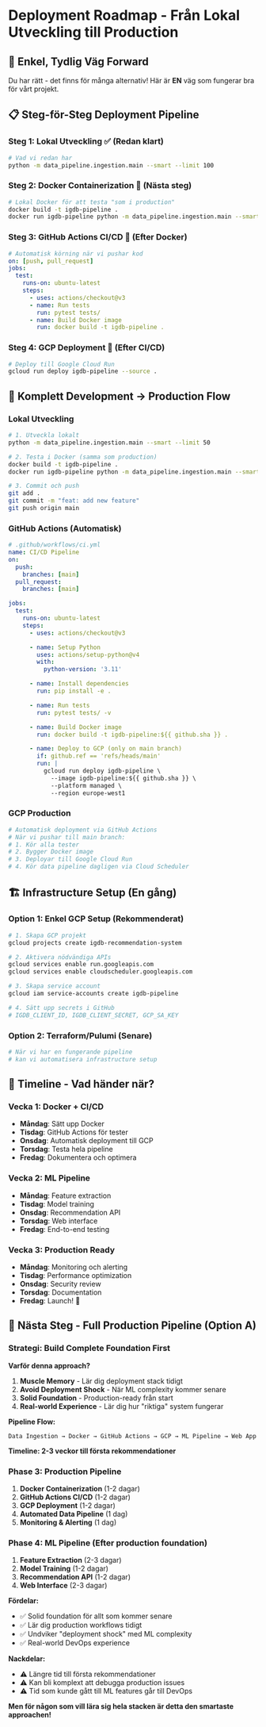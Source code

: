 # Deployment Roadmap - Från Lokal Utveckling till Production

## 🎯 **Enkel, Tydlig Väg Forward**

Du har rätt - det finns för många alternativ! Här är **EN** väg som fungerar bra för vårt projekt.

## 📋 **Steg-för-Steg Deployment Pipeline**

### **Steg 1: Lokal Utveckling** ✅ (Redan klart)
```bash
# Vad vi redan har
python -m data_pipeline.ingestion.main --smart --limit 100
```

### **Steg 2: Docker Containerization** 🎯 (Nästa steg)
```bash
# Lokal Docker för att testa "som i production"
docker build -t igdb-pipeline .
docker run igdb-pipeline python -m data_pipeline.ingestion.main --smart --limit 100
```

### **Steg 3: GitHub Actions CI/CD** 🎯 (Efter Docker)
```yaml
# Automatisk körning när vi pushar kod
on: [push, pull_request]
jobs:
  test:
    runs-on: ubuntu-latest
    steps:
      - uses: actions/checkout@v3
      - name: Run tests
        run: pytest tests/
      - name: Build Docker image
        run: docker build -t igdb-pipeline .
```

### **Steg 4: GCP Deployment** 🎯 (Efter CI/CD)
```bash
# Deploy till Google Cloud Run
gcloud run deploy igdb-pipeline --source .
```

## 🔄 **Komplett Development → Production Flow**

### **Lokal Utveckling**
```bash
# 1. Utveckla lokalt
python -m data_pipeline.ingestion.main --smart --limit 50

# 2. Testa i Docker (samma som production)
docker build -t igdb-pipeline .
docker run igdb-pipeline python -m data_pipeline.ingestion.main --smart --limit 50

# 3. Commit och push
git add .
git commit -m "feat: add new feature"
git push origin main
```

### **GitHub Actions (Automatisk)**
```yaml
# .github/workflows/ci.yml
name: CI/CD Pipeline
on:
  push:
    branches: [main]
  pull_request:
    branches: [main]

jobs:
  test:
    runs-on: ubuntu-latest
    steps:
      - uses: actions/checkout@v3

      - name: Setup Python
        uses: actions/setup-python@v4
        with:
          python-version: '3.11'

      - name: Install dependencies
        run: pip install -e .

      - name: Run tests
        run: pytest tests/ -v

      - name: Build Docker image
        run: docker build -t igdb-pipeline:${{ github.sha }} .

      - name: Deploy to GCP (only on main branch)
        if: github.ref == 'refs/heads/main'
        run: |
          gcloud run deploy igdb-pipeline \
            --image igdb-pipeline:${{ github.sha }} \
            --platform managed \
            --region europe-west1
```

### **GCP Production**
```bash
# Automatisk deployment via GitHub Actions
# När vi pushar till main branch:
# 1. Kör alla tester
# 2. Bygger Docker image
# 3. Deployar till Google Cloud Run
# 4. Kör data pipeline dagligen via Cloud Scheduler
```

## 🏗️ **Infrastructure Setup (En gång)**

### **Option 1: Enkel GCP Setup (Rekommenderat)**
```bash
# 1. Skapa GCP projekt
gcloud projects create igdb-recommendation-system

# 2. Aktivera nödvändiga APIs
gcloud services enable run.googleapis.com
gcloud services enable cloudscheduler.googleapis.com

# 3. Skapa service account
gcloud iam service-accounts create igdb-pipeline

# 4. Sätt upp secrets i GitHub
# IGDB_CLIENT_ID, IGDB_CLIENT_SECRET, GCP_SA_KEY
```

### **Option 2: Terraform/Pulumi (Senare)**
```bash
# När vi har en fungerande pipeline
# kan vi automatisera infrastructure setup
```

## 📅 **Timeline - Vad händer när?**

### **Vecka 1: Docker + CI/CD**
- **Måndag**: Sätt upp Docker
- **Tisdag**: GitHub Actions för tester
- **Onsdag**: Automatisk deployment till GCP
- **Torsdag**: Testa hela pipeline
- **Fredag**: Dokumentera och optimera

### **Vecka 2: ML Pipeline**
- **Måndag**: Feature extraction
- **Tisdag**: Model training
- **Onsdag**: Recommendation API
- **Torsdag**: Web interface
- **Fredag**: End-to-end testing

### **Vecka 3: Production Ready**
- **Måndag**: Monitoring och alerting
- **Tisdag**: Performance optimization
- **Onsdag**: Security review
- **Torsdag**: Documentation
- **Fredag**: Launch! 🚀

## 🎯 **Nästa Steg - Full Production Pipeline (Option A)**

### **Strategi: Build Complete Foundation First**

**Varför denna approach?**
1. **Muscle Memory** - Lär dig deployment stack tidigt
2. **Avoid Deployment Shock** - När ML complexity kommer senare
3. **Solid Foundation** - Production-ready från start
4. **Real-world Experience** - Lär dig hur "riktiga" system fungerar

**Pipeline Flow:**
```
Data Ingestion → Docker → GitHub Actions → GCP → ML Pipeline → Web App
```

**Timeline: 2-3 veckor till första rekommendationer**

### **Phase 3: Production Pipeline**
1. **Docker Containerization** (1-2 dagar)
2. **GitHub Actions CI/CD** (1-2 dagar)
3. **GCP Deployment** (1-2 dagar)
4. **Automated Data Pipeline** (1 dag)
5. **Monitoring & Alerting** (1 dag)

### **Phase 4: ML Pipeline** (Efter production foundation)
1. **Feature Extraction** (2-3 dagar)
2. **Model Training** (1-2 dagar)
3. **Recommendation API** (1-2 dagar)
4. **Web Interface** (2-3 dagar)

**Fördelar:**
- ✅ Solid foundation för allt som kommer senare
- ✅ Lär dig production workflows tidigt
- ✅ Undviker "deployment shock" med ML complexity
- ✅ Real-world DevOps experience

**Nackdelar:**
- ⚠️ Längre tid till första rekommendationer
- ⚠️ Kan bli komplext att debugga production issues
- ⚠️ Tid som kunde gått till ML features går till DevOps

**Men för någon som vill lära sig hela stacken är detta den smartaste approachen!**
